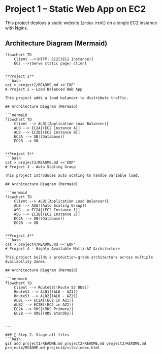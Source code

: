 # Project 1 – Static Web App on EC2

This project deploys a static website (`index.html`) on a single EC2 instance with Nginx.

## Architecture Diagram (Mermaid)

```mermaid
flowchart TD
    Client -->|HTTP| EC2[(EC2 Instance)]
    EC2 -->|Serve static page| Client


**Project 2**
```bash
cat > project2/README.md <<'EOF'
# Project 2 – Load Balanced Web App

This project adds a load balancer to distribute traffic.

## Architecture Diagram (Mermaid)

```mermaid
flowchart TD
    Client --> ALB[(Application Load Balancer)]
    ALB --> EC2A[(EC2 Instance A)]
    ALB --> EC2B[(EC2 Instance B)]
    EC2A --> DB[(Database)]
    EC2B --> DB


**Project 3**
```bash
cat > project3/README.md <<'EOF'
# Project 3 – Auto Scaling Group

This project introduces auto scaling to handle variable load.

## Architecture Diagram (Mermaid)

```mermaid
flowchart TD
    Client --> ALB[(Application Load Balancer)]
    ALB --> ASG[(Auto Scaling Group)]
    ASG --> EC2A[(EC2 Instance 1)]
    ASG --> EC2B[(EC2 Instance 2)]
    EC2A --> DB[(Database)]
    EC2B --> DB


**Project 4**
```bash
cat > project4/README.md <<'EOF'
# Project 4 – Highly Available Multi-AZ Architecture

This project builds a production-grade architecture across multiple Availability Zones.

## Architecture Diagram (Mermaid)

```mermaid
flowchart TD
    Client --> Route53[(Route 53 DNS)]
    Route53 --> ALB1[(ALB - AZ1)]
    Route53 --> ALB2[(ALB - AZ2)]
    ALB1 --> EC2A[(EC2 in AZ1)]
    ALB2 --> EC2B[(EC2 in AZ2)]
    EC2A --> RDS[(RDS Primary)]
    EC2B --> RDS[(RDS Standby)]


---

### 🔹 Step 2. Stage all files
```bash
git add project1/README.md project2/README.md project3/README.md project4/README.md project4/site/index.html

